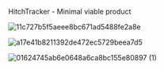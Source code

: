 HitchTracker - Minimal viable product

![11c727b5f5aeee8bc671ad5488fe2a8e](https://github.com/mirzaselimovic2005/HitchTracker/assets/91285462/63ca1754-c584-4deb-bc1f-5502b0219df8)

![a17e41b8211392de472ec5729beea7d5](https://github.com/mirzaselimovic2005/HitchTracker/assets/91285462/38c59231-fefe-4286-b647-a4dee36ceeee)

![01624745ab6e0648a6ca8bc155e80897 (1)](https://github.com/mirzaselimovic2005/HitchTracker/assets/91285462/545f2e25-f1e6-4e4c-b097-9c374a627348)

